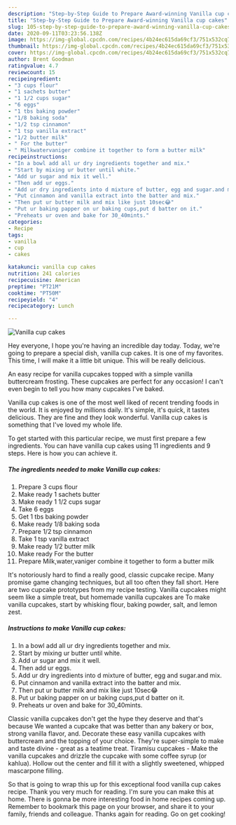 ```yaml
---
description: "Step-by-Step Guide to Prepare Award-winning Vanilla cup cakes"
title: "Step-by-Step Guide to Prepare Award-winning Vanilla cup cakes"
slug: 105-step-by-step-guide-to-prepare-award-winning-vanilla-cup-cakes
date: 2020-09-11T03:23:56.138Z
image: https://img-global.cpcdn.com/recipes/4b24ec615da69cf3/751x532cq70/vanilla-cup-cakes-recipe-main-photo.jpg
thumbnail: https://img-global.cpcdn.com/recipes/4b24ec615da69cf3/751x532cq70/vanilla-cup-cakes-recipe-main-photo.jpg
cover: https://img-global.cpcdn.com/recipes/4b24ec615da69cf3/751x532cq70/vanilla-cup-cakes-recipe-main-photo.jpg
author: Brent Goodman
ratingvalue: 4.7
reviewcount: 15
recipeingredient:
- "3 cups flour"
- "1 sachets butter"
- "1 1/2 cups sugar"
- "6 eggs"
- "1 tbs baking powder"
- "1/8 baking soda"
- "1/2 tsp cinnamon"
- "1 tsp vanilla extract"
- "1/2 butter milk"
- " For the butter"
- " Milkwatervaniger combine it together to form a butter milk"
recipeinstructions:
- "In a bowl add all ur dry ingredients together and mix."
- "Start by mixing ur butter until white."
- "Add ur sugar and mix it well."
- "Then add ur eggs."
- "Add ur dry ingredients into d mixture of butter, egg and sugar.and mix."
- "Put cinnamon and vanilla extract into the batter and mix."
- "Then put ur butter milk and mix like just 10sec😂"
- "Put ur baking papper on ur baking cups,put d batter on it."
- "Preheats ur oven and bake for 30_40mints."
categories:
- Recipe
tags:
- vanilla
- cup
- cakes

katakunci: vanilla cup cakes 
nutrition: 241 calories
recipecuisine: American
preptime: "PT21M"
cooktime: "PT50M"
recipeyield: "4"
recipecategory: Lunch

---
```



![Vanilla cup cakes](https://img-global.cpcdn.com/recipes/4b24ec615da69cf3/751x532cq70/vanilla-cup-cakes-recipe-main-photo.jpg)

Hey everyone, I hope you're having an incredible day today. Today, we're going to prepare a special dish, vanilla cup cakes. It is one of my favorites. This time, I will make it a little bit unique. This will be really delicious.

An easy recipe for vanilla cupcakes topped with a simple vanilla buttercream frosting. These cupcakes are perfect for any occasion! I can&#39;t even begin to tell you how many cupcakes I&#39;ve baked.

Vanilla cup cakes is one of the most well liked of recent trending foods in the world. It is enjoyed by millions daily. It's simple, it's quick, it tastes delicious. They are fine and they look wonderful. Vanilla cup cakes is something that I've loved my whole life.


To get started with this particular recipe, we must first prepare a few ingredients. You can have vanilla cup cakes using 11 ingredients and 9 steps. Here is how you can achieve it.

<!--inarticleads1-->

##### The ingredients needed to make Vanilla cup cakes:

1. Prepare 3 cups flour
1. Make ready 1 sachets butter
1. Make ready 1 1/2 cups sugar
1. Take 6 eggs
1. Get 1 tbs baking powder
1. Make ready 1/8 baking soda
1. Prepare 1/2 tsp cinnamon
1. Take 1 tsp vanilla extract
1. Make ready 1/2 butter milk
1. Make ready  For the butter
1. Prepare  Milk,water,vaniger combine it together to form a butter milk


It&#39;s notoriously hard to find a really good, classic cupcake recipe. Many promise game changing techniques, but all too often they fall short. Here are two cupcake prototypes from my recipe testing. Vanilla cupcakes might seem like a simple treat, but homemade vanilla cupcakes are To make vanilla cupcakes, start by whisking flour, baking powder, salt, and lemon zest. 

<!--inarticleads2-->

##### Instructions to make Vanilla cup cakes:

1. In a bowl add all ur dry ingredients together and mix.
1. Start by mixing ur butter until white.
1. Add ur sugar and mix it well.
1. Then add ur eggs.
1. Add ur dry ingredients into d mixture of butter, egg and sugar.and mix.
1. Put cinnamon and vanilla extract into the batter and mix.
1. Then put ur butter milk and mix like just 10sec😂
1. Put ur baking papper on ur baking cups,put d batter on it.
1. Preheats ur oven and bake for 30_40mints.


Classic vanilla cupcakes don&#39;t get the hype they deserve and that&#39;s because We wanted a cupcake that was better than any bakery or box, strong vanilla flavor, and. Decorate these easy vanilla cupcakes with buttercream and the topping of your choice. They&#39;re super-simple to make and taste divine - great as a teatime treat. Tiramisu cupcakes - Make the vanilla cupcakes and drizzle the cupcake with some coffee syrup (or kahlua). Hollow out the center and fill it with a slightly sweetened, whipped mascarpone filling. 

So that is going to wrap this up for this exceptional food vanilla cup cakes recipe. Thank you very much for reading. I'm sure you can make this at home. There is gonna be more interesting food in home recipes coming up. Remember to bookmark this page on your browser, and share it to your family, friends and colleague. Thanks again for reading. Go on get cooking!
